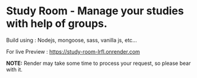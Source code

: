 # Study Room - Manage your studies with help of groups.

Build using : Nodejs, mongoose, sass, vanilla js, etc...

For live Preview : https://study-room-lrfl.onrender.com

**NOTE:** Render may take some time to process your request, so please bear with it.
